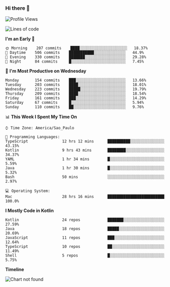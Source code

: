 ### Hi there 👋

<!--
**fernandonogueira/fernandonogueira** is a ✨ _special_ ✨ repository because its `README.md` (this file) appears on your GitHub profile.

Here are some ideas to get you started:

- 🔭 I’m currently working on ...
- 🌱 I’m currently learning ...
- 👯 I’m looking to collaborate on ...
- 🤔 I’m looking for help with ...
- 💬 Ask me about ...
- 📫 How to reach me: ...
- 😄 Pronouns: ...
- ⚡ Fun fact: ...
-->

<!--START_SECTION:waka-->
![Profile Views](http://img.shields.io/badge/Profile%20Views-6-blue)

![Lines of code](https://img.shields.io/badge/From%20Hello%20World%20I%27ve%20Written-457119%20lines%20of%20code-blue)

**I'm an Early 🐤** 

```text
🌞 Morning    207 commits    ████░░░░░░░░░░░░░░░░░░░░░   18.37% 
🌆 Daytime    506 commits    ███████████░░░░░░░░░░░░░░   44.9% 
🌃 Evening    330 commits    ███████░░░░░░░░░░░░░░░░░░   29.28% 
🌙 Night      84 commits     █░░░░░░░░░░░░░░░░░░░░░░░░   7.45%

```
📅 **I'm Most Productive on Wednesday** 

```text
Monday       154 commits    ███░░░░░░░░░░░░░░░░░░░░░░   13.66% 
Tuesday      203 commits    ████░░░░░░░░░░░░░░░░░░░░░   18.01% 
Wednesday    223 commits    █████░░░░░░░░░░░░░░░░░░░░   19.79% 
Thursday     209 commits    ████░░░░░░░░░░░░░░░░░░░░░   18.54% 
Friday       161 commits    ███░░░░░░░░░░░░░░░░░░░░░░   14.29% 
Saturday     67 commits     █░░░░░░░░░░░░░░░░░░░░░░░░   5.94% 
Sunday       110 commits    ██░░░░░░░░░░░░░░░░░░░░░░░   9.76%

```


📊 **This Week I Spent My Time On** 

```text
⌚︎ Time Zone: America/Sao_Paulo

💬 Programming Languages: 
TypeScript               12 hrs 12 mins      ██████████░░░░░░░░░░░░░░░   43.15% 
Kotlin                   9 hrs 43 mins       ████████░░░░░░░░░░░░░░░░░   34.37% 
YAML                     1 hr 34 mins        █░░░░░░░░░░░░░░░░░░░░░░░░   5.59% 
Java                     1 hr 30 mins        █░░░░░░░░░░░░░░░░░░░░░░░░   5.32% 
Bash                     50 mins             ░░░░░░░░░░░░░░░░░░░░░░░░░   2.97%

💻 Operating System: 
Mac                      28 hrs 16 mins      █████████████████████████   100.0%

```

**I Mostly Code in Kotlin** 

```text
Kotlin                   24 repos            ███████░░░░░░░░░░░░░░░░░░   27.59% 
Java                     18 repos            █████░░░░░░░░░░░░░░░░░░░░   20.69% 
JavaScript               11 repos            ███░░░░░░░░░░░░░░░░░░░░░░   12.64% 
TypeScript               10 repos            ██░░░░░░░░░░░░░░░░░░░░░░░   11.49% 
Shell                    5 repos             █░░░░░░░░░░░░░░░░░░░░░░░░   5.75%

```


**Timeline**

![Chart not found](https://raw.githubusercontent.com/fernandonogueira/fernandonogueira/master/charts/bar_graph.png) 


<!--END_SECTION:waka-->
